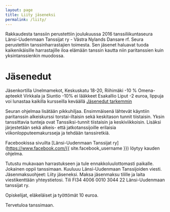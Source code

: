```yaml
---
layout: page
title: Liity jäseneksi
permalink: /liity/
---
```


Rakkaudesta tanssiin perustettiin joulukuussa 2016
tanssiliikuntaseura Länsi-Uudenmaan Tanssijat ry - Västra Nylands Dansare rf.
Seura perustettiin tanssinharrastajien toimesta.
Sen jäsenet haluavat tuoda kaikenikäisille harrastajille iloa
elämään tanssin kautta niin paritanssien kuin yksintanssienkin
muodossa.

# Jäsenedut
Jäsenkortilla Unelmamekot, Keskuskatu 18-20, Riihimäki -10 %
Omena-apteekit Virkkala ja Siuntio -10% ei lääkkeet
Esakallio Liput -2 euroa, lippuja voi lunastaa kaikilla kursseilla keväällä
[Jäsenedut tarkemmin](http://www.susel.fi/j%C3%A4senetupaikat)

Seuran ohjelmaa lisätään pikkuhiljaa. Ensimmäisenä lähtevät
käyntiin paritanssin alkeiskurssi torstai-iltaisin sekä keskitason
tunnit tiistaisin. Yksin tanssittavia tunteja ovat Tanssiksi-tunnit
tiistaisin ja keskiviikkoisin. Lisäksi järjestetään sekä alkeis- että jatkotanssijoille erilaisia
viikonlopputeemakursseja ja tehdään tanssiretkiä.

Facebookissa sivuilta [Länsi-Uudenmaan Tanssijat ry](https://www.facebook.com/{{ site.facebook_username }}) löytyy kauden ohjelma.

Tutustu mukavaan harrastukseen ja tule ennakkoluulottomasti paikalle. Jokainen oppii
tanssimaan. Kuuluuu Länsi-Uudenmaan Tanssijoiden viesti.
Jäsenmaksuohjeet: Liity jäseneksi. Maksa jäsenmaksu tilille ja laita viestikenttään yhteystietosi.
Tili FI34 4006 0010 3044 22 Länsi-Uudenmaan tanssijat ry.

Opiskelijat, eläkeläiset ja työttömät 10 euroa.

Tervetuloa tanssimaan.
